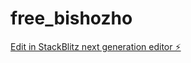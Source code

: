 # free_bishozho

[Edit in StackBlitz next generation editor ⚡️](https://stackblitz.com/~/github.com/kaito-booboom/free_bishozho)
